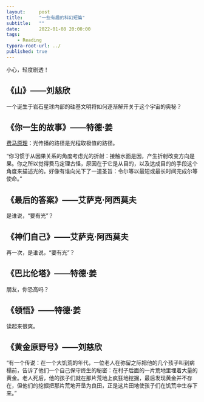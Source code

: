```yaml
---
layout:     post
title:      "一些有趣的科幻短篇"
subtitle:   ""
date:       2022-01-08 20:00:00
tags:
    - Reading
typora-root-url: ../
published: true
---
```


小心，轻度剧透！

## 《山》——刘慈欣

一个诞生于岩石星球内部的硅基文明将如何逐渐解开关于这个宇宙的奥秘？

## 《你一生的故事》——特德$\cdot{}$姜

[费马原理](https://zh.wikipedia.org/wiki/%E8%B2%BB%E9%A6%AC%E5%8E%9F%E7%90%86)：光传播的路径是光程取极值的路径。

“你习惯于从因果关系的角度考虑光的折射：接触水面是因，产生折射改变方向是果。你之所以觉得费马定理古怪，原因在于它是从目的，以及达成目的的手段这个角度来描述光的。好像有谁向光下了一道圣旨：令尔等以最短或最长时间完成尔等使命。”

## 《最后的答案》——艾萨克$\cdot{}$阿西莫夫

是谁说，“要有光”？

## 《神们自己》——艾萨克$\cdot{}$阿西莫夫

再一次，是谁说，“要有光”？

## 《巴比伦塔》——特德$\cdot{}$姜

朋友，你恐高吗？

## 《领悟》——特德$\cdot{}$姜

读起来很爽。

## 《黄金原野号》——刘慈欣

“有一个传说：在一个大饥荒的年代，一位老人在弥留之际把他的几个孩子叫到病榻前，告诉了他们一个自己保守终生的秘密：在村子后面的一片荒地里埋着大量的黄金。老人死后，他的孩子们就在那片荒地上疯狂地挖掘，最后发现黄金并不存在，但他们的挖掘把那片荒地开垦为良田，正是这片田地使孩子们在饥荒中生存下来。”
